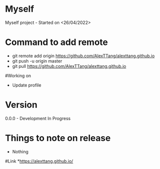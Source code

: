 # Myself
Myself project - Started on <26/04/2022>


# Command to add remote 
* git remote add origin https://github.com/AlexTTang/alexttang.github.io
* git push -u origin master
* git pull https://github.com/AlexTTang/alexttang.github.io

#Working on
* Update profile

# Version
0.0.0 - Development In Progress



# Things to note on release
* Nothing

#Link
*https://alexttang.github.io/

